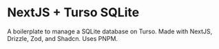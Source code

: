 # NextJS + Turso SQLite

A boilerplate to manage a SQLite database on Turso. Made with NextJS, Drizzle, Zod, and Shadcn. Uses PNPM.
